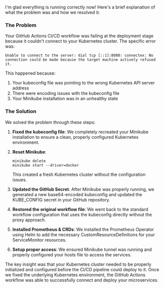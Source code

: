 I'm glad everything is running correctly now! Here's a brief explanation of what the problem was and how we resolved it:

### The Problem

Your GitHub Actions CI/CD workflow was failing at the deployment stage because it couldn't connect to your Kubernetes cluster. The specific error was:

```
Unable to connect to the server: dial tcp [::1]:8080: connectex: No connection could be made because the target machine actively refused it.
```

This happened because:
1. Your kubeconfig file was pointing to the wrong Kubernetes API server address
2. There were encoding issues with the kubeconfig file
3. Your Minikube installation was in an unhealthy state

### The Solution

We solved the problem through these steps:

1. **Fixed the kubeconfig file**: We completely recreated your Minikube installation to ensure a clean, properly configured Kubernetes environment.

2. **Reset Minikube**:
   ```
   minikube delete
   minikube start --driver=docker
   ```
   This created a fresh Kubernetes cluster without the configuration issues.

3. **Updated the GitHub Secret**: After Minikube was properly running, we generated a new base64-encoded kubeconfig and updated the KUBE_CONFIG secret in your GitHub repository.

4. **Restored the original workflow file**: We went back to the standard workflow configuration that uses the kubeconfig directly without the proxy approach.

5. **Installed Prometheus & CRDs**: We installed the Prometheus Operator using Helm to add the necessary CustomResourceDefinitions for your ServiceMonitor resources.

6. **Setup proper access**: We ensured Minikube tunnel was running and properly configured your hosts file to access the services.

The key insight was that your Kubernetes cluster needed to be properly initialized and configured before the CI/CD pipeline could deploy to it. Once we fixed the underlying Kubernetes environment, the GitHub Actions workflow was able to successfully connect and deploy your microservices.